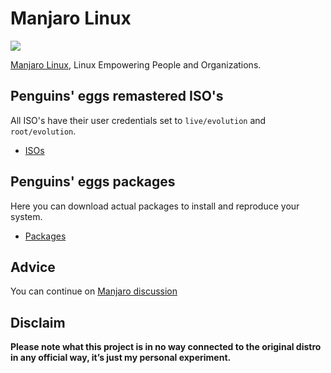 # Manjaro Linux
![](/img/manjaro.svg)

[Manjaro Linux](https://manjaro.org/), Linux Empowering People and Organizations.

## Penguins' eggs remastered ISO's
All ISO's have their user credentials set to ```live/evolution``` and ```root/evolution```.

* [ISOs](https://drive.google.com/drive/folders/18C14m9nZIlYLA7zayRzDcqpZUWMoixyU)

## Penguins' eggs packages
Here you can download actual packages to install and reproduce your system.

* [Packages](https://penguins-eggs.net/basket/packages/manjaro)

## Advice

You can continue on [Manjaro discussion](https://github.com/pieroproietti/penguins-blog/discussions/36)

## Disclaim
__Please note what this project is in no way connected to the original distro in any official way, it’s just my personal experiment.__
